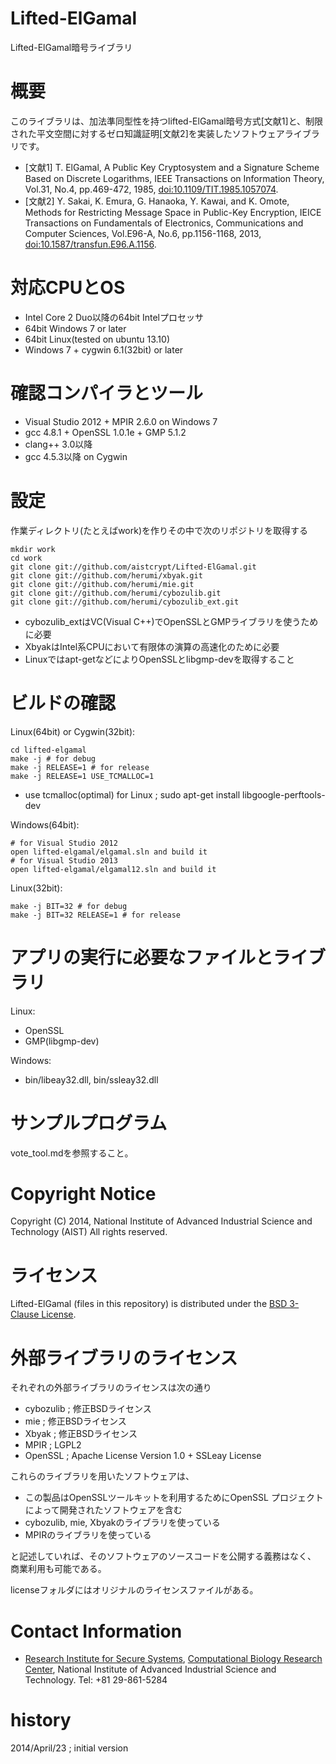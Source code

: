 
# **Lifted-ElGamal**

Lifted-ElGamal暗号ライブラリ

# 概要

このライブラリは、加法準同型性を持つlifted-ElGamal暗号方式[文献1]と、制限された平文空間に対するゼロ知識証明[文献2]を実装したソフトウェアライブラリです。

* [文献1] T. ElGamal, A Public Key Cryptosystem and a Signature Scheme Based on Discrete Logarithms, IEEE Transactions on Information Theory, Vol.31, No.4, pp.469-472, 1985, [doi:10.1109/TIT.1985.1057074](http://dx.doi.org/10.1109/TIT.1985.1057074).
* [文献2] Y. Sakai, K. Emura, G. Hanaoka, Y. Kawai, and K. Omote, Methods for Restricting Message Space in Public-Key Encryption, IEICE Transactions on Fundamentals of Electronics, Communications and Computer Sciences, Vol.E96-A, No.6, pp.1156-1168, 2013, [doi:10.1587/transfun.E96.A.1156](http://dx.doi.org/10.1587/transfun.E96.A.1156).

# 対応CPUとOS

* Intel Core 2 Duo以降の64bit Intelプロセッサ
* 64bit Windows 7 or later
* 64bit Linux(tested on ubuntu 13.10)
* Windows 7 + cygwin 6.1(32bit) or later

# 確認コンパイラとツール

* Visual Studio 2012 + MPIR 2.6.0 on Windows 7
* gcc 4.8.1 + OpenSSL 1.0.1e + GMP 5.1.2
* clang++ 3.0以降
* gcc 4.5.3以降 on Cygwin

# 設定

作業ディレクトリ(たとえばwork)を作りその中で次のリポジトリを取得する

    mkdir work
    cd work
    git clone git://github.com/aistcrypt/Lifted-ElGamal.git
    git clone git://github.com/herumi/xbyak.git
    git clone git://github.com/herumi/mie.git
    git clone git://github.com/herumi/cybozulib.git
    git clone git://github.com/herumi/cybozulib_ext.git

* cybozulib_extはVC(Visual C++)でOpenSSLとGMPライブラリを使うために必要
* XbyakはIntel系CPUにおいて有限体の演算の高速化のために必要
* Linuxではapt-getなどによりOpenSSLとlibgmp-devを取得すること

# ビルドの確認

Linux(64bit) or Cygwin(32bit):

    cd lifted-elgamal
    make -j # for debug
    make -j RELEASE=1 # for release
    make -j RELEASE=1 USE_TCMALLOC=1

* use tcmalloc(optimal) for Linux ; sudo apt-get install libgoogle-perftools-dev

Windows(64bit):

    # for Visual Studio 2012
    open lifted-elgamal/elgamal.sln and build it
    # for Visual Studio 2013
    open lifted-elgamal/elgamal12.sln and build it

Linux(32bit):

    make -j BIT=32 # for debug
    make -j BIT=32 RELEASE=1 # for release

# アプリの実行に必要なファイルとライブラリ

Linux:

* OpenSSL
* GMP(libgmp-dev)

Windows:

* bin/libeay32.dll, bin/ssleay32.dll

# サンプルプログラム

vote_tool.mdを参照すること。

# Copyright Notice

Copyright (C) 2014, National Institute of Advanced Industrial Science and Technology (AIST)
All rights reserved.

# ライセンス

Lifted-ElGamal (files in this repository) is distributed under the [BSD 3-Clause License](http://opensource.org/licenses/BSD-3-Clause "The BSD 3-Clause License").

# 外部ライブラリのライセンス

それぞれの外部ライブラリのライセンスは次の通り

* cybozulib ; 修正BSDライセンス
* mie       ; 修正BSDライセンス
* Xbyak     ; 修正BSDライセンス
* MPIR      ; LGPL2
* OpenSSL   ; Apache License Version 1.0 + SSLeay License

これらのライブラリを用いたソフトウェアは、

* この製品はOpenSSLツールキットを利用するためにOpenSSL
プロジェクトによって開発されたソフトウェアを含む
* cybozulib, mie, Xbyakのライブラリを使っている
* MPIRのライブラリを使っている

と記述していれば、そのソフトウェアのソースコードを公開する義務はなく、
商業利用も可能である。

licenseフォルダにはオリジナルのライセンスファイルがある。

# Contact Information

* [Research Institute for Secure Systems](https://www.risec.aist.go.jp/index-en.html "RISEC"), [Computational Biology Research Center](http://www.cbrc.jp/index.html "CBRC"), National Institute of Advanced Industrial Science and Technology. Tel: +81 29-861-5284

# history

2014/April/23 ; initial version

